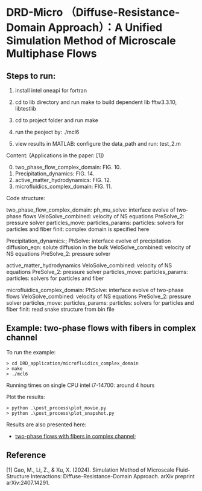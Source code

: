 
# DRD-Micro （Diffuse-Resistance-Domain Approach）：A Unified Simulation Method of Microscale Multiphase Flows

## Steps to run:

1. install intel oneapi for fortran 

2. cd to lib directory and run make to build dependent lib
   fftw3.3.10, libtestlib

3. cd to project folder and run make

4. run the peoject by:  ./mcl6

5. view results in MATLAB:  configure the data_path and run: test_2.m 



Content: (Applications in the paper: [1])

0. two_phase_flow_complex_domain: FIG. 10.
1. Precipitation_dynamics: FIG. 14. 
2. active_matter_hydrodynamics: FIG. 12.
3. microfluidics_complex_domain: FIG. 11.


Code structure:

two_phase_flow_complex_domain:
ph_mu_solve: interface evolve of two-phase flows
VeloSolve_combined: velocity of NS equations
PreSolve_2: pressure solver
particles_move: 
particles_params: 
particles: solvers for particles and fiber
finit: complex domain is specified here


Precipitation_dynamics:;
PhSolve: interface evolve of precipitation
diffusion_eqn: solute diffusion in the bulk
VeloSolve_combined: velocity of NS equations
PreSolve_2: pressure solver

active_matter_hydrodynamics
VeloSolve_combined: velocity of NS equations
PreSolve_2: pressure solver
particles_move: 
particles_params: 
particles: solvers for particles and fiber

microfluidics_complex_domain:
PhSolve: interface evolve of two-phase flows
VeloSolve_combined: velocity of NS equations
PreSolve_2: pressure solver
particles_move: 
particles_params: 
particles: solvers for particles and fiber
finit: read snake structure from bin file


## Example: two-phase flows with fibers in complex channel
To run the example:

    > cd DRD_application/microfluidics_complex_domain  
    > make  
    > ./mcl6  

Running times on single CPU intel i7-14700:  around 4 hours

Plot the results:  

    > python .\post_process\plot_movie.py  
    > python .\post_process\plot_snapshot.py  

Results are also presented here:
* [two-phase flows with fibers in complex channel](doc/two-phase-flows-channel.md);

## Reference
[1] Gao, M., Li, Z., & Xu, X. (2024). Simulation Method of Microscale Fluid-Structure Interactions: Diffuse-Resistance-Domain Approach. arXiv preprint arXiv:2407.14291.
